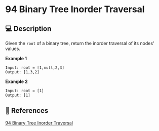 # 94 Binary Tree Inorder Traversal

## 💻 Description

Given the `root` of a binary tree, return the inorder traversal of its nodes' values.

**Example 1**

```
Input: root = [1,null,2,3]
Output: [1,3,2]
```

**Example 2**

```
Input: root = [1]
Output: [1]
```

## 🔗 References

[94 Binary Tree Inorder Traversal](https://leetcode.com/problems/binary-tree-inorder-traversal/description/)

<!-- [94 Binary Tree Inorder Traversal explained by ]() -->
